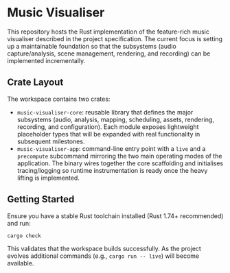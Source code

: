 # Music Visualiser

This repository hosts the Rust implementation of the feature-rich music
visualiser described in the project specification. The current focus is setting
up a maintainable foundation so that the subsystems (audio capture/analysis,
scene management, rendering, and recording) can be implemented incrementally.

## Crate Layout

The workspace contains two crates:

- `music-visualiser-core`: reusable library that defines the major subsystems
  (audio, analysis, mapping, scheduling, assets, rendering, recording, and
  configuration). Each module exposes lightweight placeholder types that will be
  expanded with real functionality in subsequent milestones.
- `music-visualiser-app`: command-line entry point with a `live` and a
  `precompute` subcommand mirroring the two main operating modes of the
  application. The binary wires together the core scaffolding and initialises
  tracing/logging so runtime instrumentation is ready once the heavy lifting is
  implemented.

## Getting Started

Ensure you have a stable Rust toolchain installed (Rust 1.74+ recommended) and
run:

```bash
cargo check
```

This validates that the workspace builds successfully. As the project evolves
additional commands (e.g., `cargo run -- live`) will become available.
